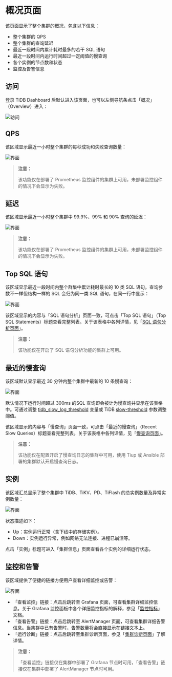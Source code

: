 # 概况页面

该页面显示了整个集群的概况，包含以下信息：

- 整个集群的 QPS
- 整个集群的查询延迟
- 最近一段时间内累计耗时最多的若干 SQL 语句
- 最近一段时间内运行时间超过一定阈值的慢查询
- 各个实例的节点数和状态
- 监控及告警信息

## 访问

登录 TiDB Dashboard 后默认进入该页面，也可以左侧导航条点击「概况」（Overview）进入：

![访问](/media/dashboard/overview/access.png)

## QPS

该区域显示最近一小时整个集群的每秒成功和失败查询数量：

![界面](/media/dashboard/overview/qps.png)

> **注意：**
>
> 该功能仅在部署了 Prometheus 监控组件的集群上可用，未部署监控组件的情况下会显示为失败。

## 延迟

该区域显示最近一小时整个集群中 99.9%、99% 和 90% 查询的延迟：

![界面](/media/dashboard/overview/latency.png)

> **注意：**
>
> 该功能仅在部署了 Prometheus 监控组件的集群上可用，未部署监控组件的情况下会显示为失败。

## Top SQL 语句

该区域显示最近一段时间内整个群集中累计耗时最长的 10 类 SQL 语句。查询参数不一样但结构一样的 SQL 会归为同一类 SQL 语句，在同一行中显示：

![界面](/media/dashboard/overview/overview_top_statements.png)

该区域显示的内容与「SQL 语句分析」页面一致，可点击「Top SQL 语句」（Top SQL Statements）标题查看完整列表。关于该表格中各列详情，见「[SQL 语句分析页面](/dashboard/statements/list.md)」。

> **注意：**
>
> 该功能仅在开启了 SQL 语句分析功能的集群上可用。

## 最近的慢查询

该区域默认显示最近 30 分钟内整个集群中最新的 10 条慢查询：

![界面](/media/dashboard/overview/overview_slow_query.png)

默认情况下运行时间超过 300ms 的SQL 查询即会被计为慢查询并显示在该表格中。可通过调整 [tidb_slow_log_threshold](/tidb-specific-system-variables.md#tidb_slow_log_threshold) 变量或 TiDB [slow-threshold](/tidb-configuration-file.md#slow-threshold) 参数调整阈值。

该区域显示的内容与「慢查询」页面一致，可点击「最近的慢查询」（Recent Slow Queries）标题查看完整列表。关于该表格中各列详情，见「[慢查询页面](/dashboard/slow-queries/list.md)」。

> **注意：**
>
> 该功能仅在配置开启了慢查询日志的集群中可用，使用 Tiup 或 Ansible 部署的集群默认开启慢查询日志。

## 实例

该区域汇总显示了整个集群中 TiDB、TiKV、PD、TiFlash 的总实例数量及异常实例数量：

![界面](/media/dashboard/overview/overview_instances.png)

状态描述如下：

- Up：实例运行正常（含下线中的存储实例）。
- Down：实例运行异常，例如网络无法连接、进程已崩溃等。

点击「实例」标题可进入「集群信息」页面查看各个实例的详细运行状态。

## 监控和告警

该区域提供了便捷的链接方便用户查看详细监控或告警：

![界面](/media/dashboard/overview/overview_monitor_alert.png)

- 「查看监控」链接：点击后跳转至 Grafana 页面，可查看集群详细监控信息。关于 Grafana 监控面板中各个详细监控指标的解释，参见「[监控指标](/grafana-overview-dashboard.md)」文档。
- 「查看告警」链接：点击后跳转至 AlertManager 页面，可查看集群详细告警信息。当集群中已有告警时，告警数量将会直接显示在链接文本上。
- 「运行诊断」链接：点击后跳转至集群诊断页面，参见「[集群诊断页面](/dashboard/diagnostics/access.md)」了解详情。

> **注意：**
>
> 「查看监控」链接仅在集群中部署了 Grafana 节点时可用，「查看告警」链接仅在集群中部署了 AlertManager 节点时可用。
